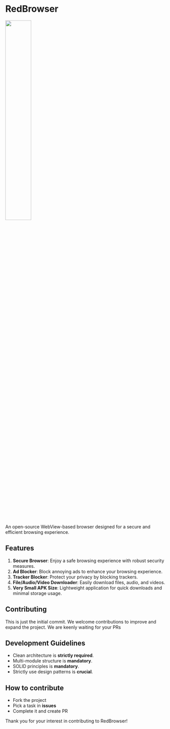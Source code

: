# RedBrowser

<img src="Logo.png" width="40%"/>

An open-source WebView-based browser designed for a secure and efficient browsing experience.

## Features

1. **Secure Browser**: Enjoy a safe browsing experience with robust security measures.
2. **Ad Blocker**: Block annoying ads to enhance your browsing experience.
3. **Tracker Blocker**: Protect your privacy by blocking trackers.
4. **File/Audio/Video Downloader**: Easily download files, audio, and videos.
5. **Very Small APK Size**: Lightweight application for quick downloads and minimal storage usage.

## Contributing

This is just the initial commit. We welcome contributions to improve and expand the project.
We are keenly waiting for your PRs

## Development Guidelines

- Clean architecture is **strictly required**.
- Multi-module structure is **mandatory**.
- SOLID principles is **mandatory**.
- Strictly use design patterns is **crucial**.

## How to contribute
- Fork the project
- Pick a task in **issues**
- Complete it and create PR

Thank you for your interest in contributing to RedBrowser!
